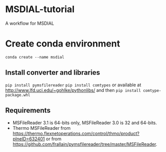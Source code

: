 # MSDIAL-tutorial
A workflow for MSDIAL

# Create conda environment
```
conda create --name msdial
```

## Install converter and libraries

`pip install pymsfilereader`
`pip install comtypes`
or available at http://www.lfd.uci.edu/~gohlke/pythonlibs/ and then `pip install comtype-package.whl`

## Requirements

* MSFileReader 3.1 is 64-bits only, MSFileReader 3.0 is 32 and 64-bits.
* Thermo MSFileReader from https://thermo.flexnetoperations.com/control/thmo/product?plneID=632401 or from https://github.com/frallain/pymsfilereader/tree/master/MSFileReader.

